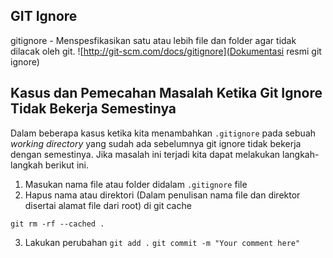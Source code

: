 ## GIT Ignore
gitignore - Menspesfikasikan satu atau lebih file dan folder agar tidak dilacak oleh git.
![http://git-scm.com/docs/gitignore](Dokumentasi resmi git ignore)


## Kasus dan Pemecahan Masalah Ketika Git Ignore Tidak Bekerja Semestinya
Dalam beberapa kasus ketika kita menambahkan `.gitignore` pada sebuah *working directory* yang sudah ada sebelumnya git ignore tidak  bekerja dengan semestinya. Jika masalah ini terjadi kita dapat melakukan langkah-langkah berikut ini.

1. Masukan nama file atau folder didalam `.gitignore` file
2. Hapus nama atau direktori (Dalam penulisan nama file dan direktor disertai alamat file dari root) di git cache

```git rm -rf --cached .```

3. Lakukan perubahan
```git add .```
```git commit -m "Your comment here"```


